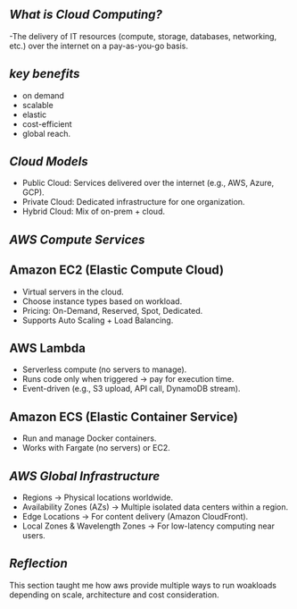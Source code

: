 ## *What is Cloud Computing?*
-The delivery of IT resources (compute, storage, databases, networking, etc.) over the internet on a pay-as-you-go basis.

## *key benefits* 
- on demand
- scalable
- elastic
- cost-efficient
- global reach.

## *Cloud Models*
- Public Cloud: Services delivered over the internet (e.g., AWS, Azure, GCP).
- Private Cloud: Dedicated infrastructure for one organization.
- Hybrid Cloud: Mix of on-prem + cloud.

## *AWS Compute Services*

## Amazon EC2 (Elastic Compute Cloud)
- Virtual servers in the cloud.
- Choose instance types based on workload.
- Pricing: On-Demand, Reserved, Spot, Dedicated.
- Supports Auto Scaling + Load Balancing.

## AWS Lambda
- Serverless compute (no servers to manage).
- Runs code only when triggered → pay for execution time.
- Event-driven (e.g., S3 upload, API call, DynamoDB stream).

## Amazon ECS (Elastic Container Service)
- Run and manage Docker containers.
- Works with Fargate (no servers) or EC2.

## *AWS Global Infrastructure*

- Regions → Physical locations worldwide.
- Availability Zones (AZs) → Multiple isolated data centers within a region.
- Edge Locations → For content delivery (Amazon CloudFront).
- Local Zones & Wavelength Zones → For low-latency computing near users.

## *Reflection*
This section taught me how aws provide multiple ways to run woakloads depending on scale, architecture and cost consideration.
